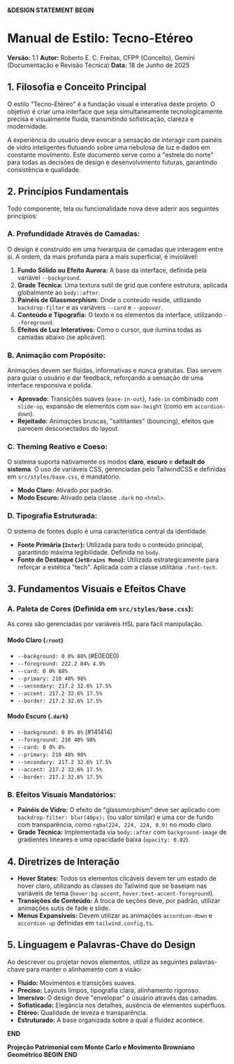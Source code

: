 **&DESIGN STATEMENT**
**BEGIN**
# Manual de Estilo: Tecno-Etéreo
**Versão:** 1.1
**Autor:** Roberto E. C. Freitas, CFP® (Conceito), Gemini (Documentação e Revisão Técnica)
**Data:** 18 de Junho de 2025

## 1. Filosofia e Conceito Principal
O estilo "Tecno-Etéreo" é a fundação visual e interativa deste projeto. O objetivo é criar uma interface que seja simultaneamente tecnologicamente precisa e visualmente fluida, transmitindo sofisticação, clareza e modernidade.

A experiência do usuário deve evocar a sensação de interagir com painéis de vidro inteligentes flutuando sobre uma nebulosa de luz e dados em constante movimento. Este documento serve como a "estrela do norte" para todas as decisões de design e desenvolvimento futuras, garantindo consistência e qualidade.

## 2. Princípios Fundamentais
Todo componente, tela ou funcionalidade nova deve aderir aos seguintes princípios:

### A. Profundidade Através de Camadas:
O design é construído em uma hierarquia de camadas que interagem entre si. A ordem, da mais profunda para a mais superficial, é inviolável:

1.  **Fundo Sólido ou Efeito Aurora:** A base da interface, definida pela variável `--background`.
2.  **Grade Técnica:** Uma textura sutil de grid que confere estrutura, aplicada globalmente ao `body::after`.
3.  **Painéis de Glassmorphism:** Onde o conteúdo reside, utilizando `backdrop-filter` e as variáveis `--card` e `--popover`.
4.  **Conteúdo e Tipografia:** O texto e os elementos da interface, utilizando `--foreground`.
5.  **Efeitos de Luz Interativos:** Como o cursor, que ilumina todas as camadas abaixo (se aplicável).

### B. Animação com Propósito:
Animações devem ser fluidas, informativas e nunca gratuitas. Elas servem para guiar o usuário e dar feedback, reforçando a sensação de uma interface responsiva e polida.

-   **Aprovado:** Transições suaves (`ease-in-out`), `fade-in` combinado com `slide-up`, expansão de elementos com `max-height` (como em `accordion-down`).
-   **Rejeitado:** Animações bruscas, "saltitantes" (bouncing), efeitos que parecem desconectados do layout.

### C. Theming Reativo e Coeso:
O sistema suporta nativamente os modos **claro**, **escuro** e **default do sistema**. O uso de variáveis CSS, gerenciadas pelo TailwindCSS e definidas em `src/styles/base.css`, é mandatório.

-   **Modo Claro:** Ativado por padrão.
-   **Modo Escuro:** Ativado pela classe `.dark` no `<html>`.

### D. Tipografia Estruturada:
O sistema de fontes duplo é uma característica central da identidade.

-   **Fonte Primária (`Inter`):** Utilizada para todo o conteúdo principal, garantindo máxima legibilidade. Definida no `body`.
-   **Fonte de Destaque (`JetBrains Mono`):** Utilizada estrategicamente para reforçar a estética "tech". Aplicada com a classe utilitária `.font-tech`.

## 3. Fundamentos Visuais e Efeitos Chave

### A. Paleta de Cores (Definida em `src/styles/base.css`):
As cores são gerenciadas por variáveis HSL para fácil manipulação.

#### Modo Claro (`:root`)
-   `--background: 0 0% 88%` (#E0E0E0)
-   `--foreground: 222.2 84% 4.9%`
-   `--card: 0 0% 88%`
-   `--primary: 210 40% 98%`
-   `--secondary: 217.2 32.6% 17.5%`
-   `--accent: 217.2 32.6% 17.5%`
-   `--border: 217.2 32.6% 17.5%`

#### Modo Escuro (`.dark`)
-   `--background: 0 0% 8%` (#141414)
-   `--foreground: 210 40% 98%`
-   `--card: 0 0% 8%`
-   `--primary: 210 40% 98%`
-   `--secondary: 217.2 32.6% 17.5%`
-   `--accent: 217.2 32.6% 17.5%`
-   `--border: 217.2 32.6% 17.5%`

### B. Efeitos Visuais Mandatórios:
-   **Painéis de Vidro:** O efeito de "glassmorphism" deve ser aplicado com `backdrop-filter: blur(40px);` (ou valor similar) e uma cor de fundo com transparência, como `rgba(224, 224, 224, 0.9)` no modo claro.
-   **Grade Técnica:** Implementada via `body::after` com `background-image` de gradientes lineares e uma opacidade baixa (`opacity: 0.02`).

## 4. Diretrizes de Interação
-   **Hover States:** Todos os elementos clicáveis devem ter um estado de hover claro, utilizando as classes do Tailwind que se baseiam nas variáveis de tema (`hover:bg-accent`, `hover:text-accent-foreground`).
-   **Transições de Conteúdo:** A troca de seções deve, por padrão, utilizar animações sutis de fade e slide.
-   **Menus Expansíveis:** Devem utilizar as animações `accordion-down` e `accordion-up` definidas em `tailwind.config.ts`.

## 5. Linguagem e Palavras-Chave do Design
Ao descrever ou projetar novos elementos, utilize as seguintes palavras-chave para manter o alinhamento com a visão:

-   **Fluido:** Movimentos e transições suaves.
-   **Preciso:** Layouts limpos, tipografia clara, alinhamento rigoroso.
-   **Imersivo:** O design deve "envelopar" o usuário através das camadas.
-   **Sofisticado:** Elegância nos detalhes, ausência de elementos supérfluos.
-   **Etéreo:** Qualidade de leveza e transparência.
-   **Estruturado:** A base organizada sobre a qual a fluidez acontece.

**END**

**Projeção Patrimonial com Monte Carlo e Movimento Browniano Geométrico**
**BEGIN**
**END** 